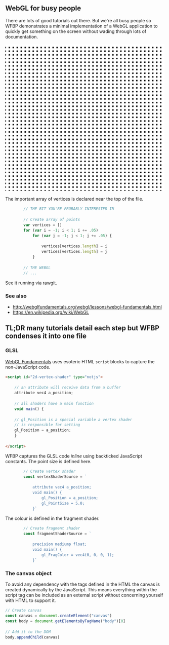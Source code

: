 ## WebGL for busy people
There are lots of good tutorials out there. But we're all busy people so WFBP
demonstrates a minimal implementation of a WebGL application to quickly get
something on the screen without wading through lots of documentation.

![](grid.png)

The important array of vertices is declared near the top of the file.
```js
		// THE BIT YOU'RE PROBABLY INTERESTED IN

		// Create array of points
		var vertices = []
		for (var i = -1; i < 1; i += .05)
			for (var j = -1; j < 1; j += .05) {

				vertices[vertices.length] = i
				vertices[vertices.length] = j
			}

		// THE WEBGL
		// ...
```

See it running via
[rawgit](https://rawgit.com/deanturpin/WebGL/master/index.html).

### See also
- http://webglfundamentals.org/webgl/lessons/webgl-fundamentals.html
- https://en.wikipedia.org/wiki/WebGL

## TL;DR many tutorials detail each step but WFBP condenses it into one file

### GLSL
[WebGL
Fundamentals](http://webglfundamentals.org/webgl/lessons/webgl-fundamentals.html)
uses esoteric HTML ```script``` blocks to capture the non-JavaScript
code.

```html
<script id="2d-vertex-shader" type="notjs">

	// an attribute will receive data from a buffer
	attribute vec4 a_position;

	// all shaders have a main function
	void main() {

	// gl_Position is a special variable a vertex shader
	// is responsible for setting
	gl_Position = a_position;
	}

</script>

```

WFBP captures the GLSL code *inline* using backticked JavaScript constants. The
point size is defined here.
```js
		// Create vertex shader
		const vertexShaderSource = `

			attribute vec4 a_position;
			void main() {
				gl_Position = a_position;
				gl_PointSize = 5.0;
			}`
```

The colour is defined in the fragment shader.
```js
		// Create fragment shader
		const fragmentShaderSource = `

			precision mediump float;
			void main() {
				gl_FragColor = vec4(0, 0, 0, 1);
			}`
```

### The canvas object
To avoid any dependency with the tags defined in the HTML the canvas is created
dynamically by the JavaScript. This means everything within the script tag can
be included as an external script without concerning yourself with HTML to
support it.

```js
// Create canvas
const canvas = document.createElement("canvas")
const body = document.getElementsByTagName("body")[0]

// Add it to the DOM
body.appendChild(canvas)
```
